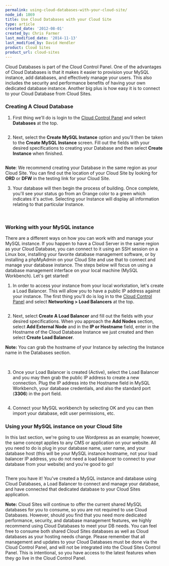 ```yaml
---
permalink: using-cloud-databases-with-your-cloud-site/
node_id: 1869
title: Use Cloud Databases with your Cloud Site
type: article
created_date: '2012-08-01'
created_by: Chris Farmer
last_modified_date: '2014-11-13'
last_modified_by: David Hendler
product: Cloud Sites
product_url: cloud-sites
---
```


Cloud Databases is part of the Cloud Control Panel. One of the
advantages of Cloud Databases is that it makes it easier to provision
your MySQL instance, add databases, and effectively manage your users.
This also includes the security and performance benefits of having your
own dedicated database instance. Another big plus is how easy it is to
connect to your Cloud Database from Cloud Sites.

### Creating A Cloud Database

1. First thing we'll do is login to the [Cloud Control Panel](https://mycloud.rackspace.com) 
and select **Databases** at the top.

  <img src="{% asset_path cloud-sites/using-cloud-databases-with-your-cloud-site/6.png %}" alt="" />

2. Next, select the **Create MySQL Instance** option and you'll then be
taken to the **Create MySQL Instance** screen. Fill out the fields with
your desired specifications to creating your Database and then select
**Create Instance** when finished.

  <img src="{% asset_path cloud-sites/using-cloud-databases-with-your-cloud-site/2_0.png %}" alt="" />

  **Note**: We recommend creating your Database in the same region as your
Cloud Site. You can find out the location of your Cloud Site by looking
for **ORD** or **DFW** in the testing link for your Cloud Site.

3. Your database will then begin the process of building. Once complete,
you'll see your status go from an Orange color to a green which
indicates it's active. Selecting your Instance will display all
information relating to that particular Instance.

  <img src="{% asset_path cloud-sites/using-cloud-databases-with-your-cloud-site/4_0.png %}" alt="" />

  <img src="{% asset_path cloud-sites/using-cloud-databases-with-your-cloud-site/15.png %}" alt="" />

### Working with your MySQL instance

There are a different ways on how you can work with and manage your
MySQL instance. If you happen to have a Cloud Server in the same region
as your Cloud Database, you can connect to it using an SSH session on a
Linux box, installing your favorite database management software, or by
installing a phpMyAdmin on your Cloud Site and use that to connect and
manage your database instance. The steps below will focus on using a
database management interface on your local machine (MySQL Workbench).
Let's get started!

1. In order to access your instance from your local workstation, let's
create a Load Balancer. This will allow you to have a public IP address
against your instance. The first thing you'll do is log in to the [Cloud Control Panel](https://mycloud.rackspace.com) and select **Networking > Load
Balancers** at the top.

  <img src="{% asset_path cloud-sites/using-cloud-databases-with-your-cloud-site/13.png %}" alt="" />

2. Next, select **Create A Load Balancer** and fill out the fields with
your desired specifications. When you approach the **Add Nodes**
section, select **Add External Node** and in the **IP or
Hostname** field, enter in the Hostname of the Cloud Database Instance
we just created and then select **Create Load Balancer**.

  **Note:** You can grab the hostname of your Instance by selecting the
Instance name in the Databases section.

  <img src="{% asset_path cloud-sites/using-cloud-databases-with-your-cloud-site/9.png %}" alt="" />

  <img src="{% asset_path cloud-sites/using-cloud-databases-with-your-cloud-site/16.png %}" alt="" />

3. Once your Load Balancer is created (Active), select the Load Balancer
and you may then grab the public IP address to create a new connection.
Plug the IP address into the Hostname field in MySQL Workbench, your
database credentials, and also the standard port (**3306**) in the port
field.

  <img src="{% asset_path cloud-sites/using-cloud-databases-with-your-cloud-site/14.png %}" alt="" />

4. Connect your MySQL workbench by selecting OK and you can then import
your database, edit user permissions, etc.

### Using your MySQL instance on your Cloud Site

In this last section, we're going to use Wordpress as an example;
however, the same concept applies to any CMS or application on your
website. All you need to do is plug in your database name, user name,
and your database host (this will be your MySQL instance hostname, not
your load balancer IP address, you do not need a load balancer to
connect to your database from your website) and you're good to go!

<img src="{% asset_path cloud-sites/using-cloud-databases-with-your-cloud-site/8.png %}" alt="" />

There you have it! You've created a MySQL instance and database using
Cloud Databases, a Load Balancer to connect and manage your database,
and have connected that dedicated database to your Cloud Sites
application.

**Note:** Cloud Sites will continue to offer the current shared MySQL
databases for you to consume, so you are not required to use Cloud
Databases. However, should you find that you need more dedicated
performance, security, and database management features, we highly
recommend using Cloud Databases to meet your DB needs. You can feel free
to consume both shared Cloud Sites databases as well as Cloud databases
as your hosting needs change. Please remember that all management and
updates to your Cloud Databases must be done via the Cloud Control Panel,
and will not be integrated into the Cloud Sites Control Panel. This is
intentional, so you have access to the latest features when they go live
in the Cloud Control Panel.
